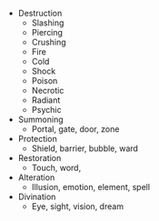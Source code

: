 - Destruction
    - Slashing
    - Piercing
    - Crushing
    - Fire
    - Cold
    - Shock
    - Poison
    - Necrotic
    - Radiant
    - Psychic
- Summoning
    - Portal, gate, door, zone
- Protection
    - Shield, barrier, bubble, ward
- Restoration
    - Touch, word, 
- Alteration
    - Illusion, emotion, element, spell
- Divination
    - Eye, sight, vision, dream
